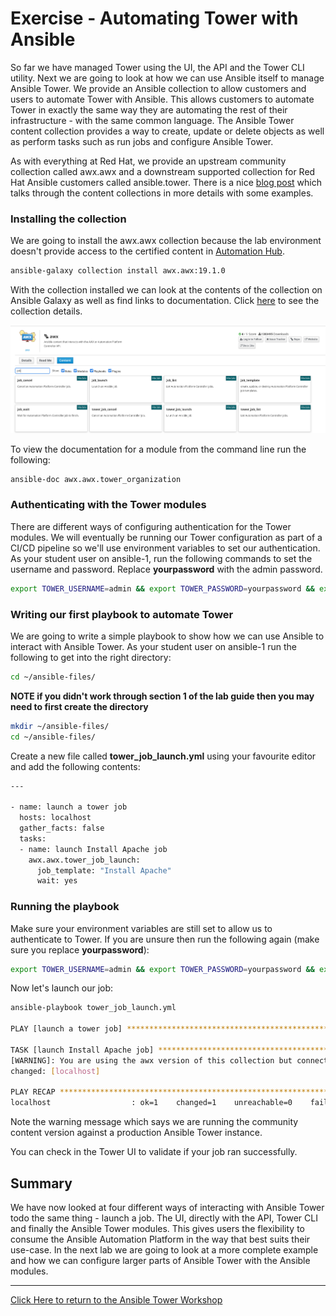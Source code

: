 # Exercise - Automating Tower with Ansible

So far we have managed Tower using the UI, the API and the Tower CLI utility. Next we are going to look at how we can use Ansible itself to manage Ansible Tower. We provide an Ansible collection to allow customers and users to automate Tower with Ansible. This allows customers to automate Tower in exactly the same way they are automating the rest of their infrastructure - with the same common language. The Ansible Tower content collection provides a way to create, update or delete objects as well as perform tasks such as run jobs and configure Ansible Tower. 

As with everything at Red Hat, we provide an upstream community collection called awx.awx and a downstream supported collection for Red Hat Ansible customers called ansible.tower. There is a nice [blog post](https://www.ansible.com/blog/introducing-the-awx-collection) which talks through the content collections in more details with some examples.

### Installing the collection

We are going to install the awx.awx collection because the lab environment doesn't provide access to the certified content in [Automation Hub](https://www.ansible.com/products/automation-hub). 

```bash
ansible-galaxy collection install awx.awx:19.1.0
```

With the collection installed we can look at the contents of the collection on Ansible Galaxy as well as find links to documentation. Click [here](https://galaxy.ansible.com/awx/awx) to see the collection details.

![awx-galaxy](awx-collection-galaxy.png)

To view the documentation for a module from the command line run the following:

```bash
ansible-doc awx.awx.tower_organization
```

### Authenticating with the Tower modules

There are different ways of configuring authentication for the Tower modules. We will eventually be running our Tower configuration as part of a CI/CD pipeline so we'll use environment variables to set our authentication. As your student user on ansible-1, run the following commands to set the username and password. Replace **yourpassword** with the admin password.

```bash
export TOWER_USERNAME=admin && export TOWER_PASSWORD=yourpassword && export TOWER_VERIFY_SSL=false
```

### Writing our first playbook to automate Tower

We are going to write a simple playbook to show how we can use Ansible to interact with Ansible Tower. As your student user on ansible-1 run the following to get into the right directory:

```bash
cd ~/ansible-files/
```

**NOTE if you didn't work through section 1 of the lab guide then you may need to first create the directory**

```bash
mkdir ~/ansible-files/
cd ~/ansible-files/
```

Create a new file called **tower_job_launch.yml** using your favourite editor and add the following contents:

```bash
---

- name: launch a tower job
  hosts: localhost
  gather_facts: false
  tasks:
  - name: launch Install Apache job
    awx.awx.tower_job_launch:
      job_template: "Install Apache"
      wait: yes
```

### Running the playbook

Make sure your environment variables are still set to allow us to authenticate to Tower. If you are unsure then run the following again (make sure you replace **yourpassword**):

```bash
export TOWER_USERNAME=admin && export TOWER_PASSWORD=yourpassword && export TOWER_VERIFY_SSL=false
```

Now let's launch our job:

```bash
ansible-playbook tower_job_launch.yml 

PLAY [launch a tower job] ********************************************************************************************************************************************************************

TASK [launch Install Apache job] *************************************************************************************************************************************************************
[WARNING]: You are using the awx version of this collection but connecting to Red Hat Ansible Tower
changed: [localhost]

PLAY RECAP ***********************************************************************************************************************************************************************************
localhost                  : ok=1    changed=1    unreachable=0    failed=0    skipped=0    rescued=0    ignored=0
```

Note the warning message which says we are running the community content version against a production Ansible Tower instance.

You can check in the Tower UI to validate if your job ran successfully. 

## Summary

We have now looked at four different ways of interacting with Ansible Tower todo the same thing - launch a job. The UI, directly with the API, Tower CLI and finally the Ansible Tower modules. This gives users the flexibility to consume the Ansible Automation Platform in the way that best suits their use-case. In the next lab we are going to look at a more complete example and how we can configure larger parts of Ansible Tower with the Ansible modules.

---

[Click Here to return to the Ansible Tower Workshop](../README.md)

